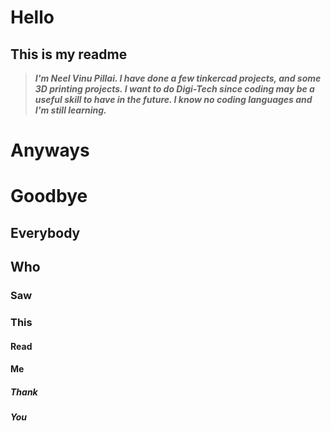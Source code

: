 # Hello
## This is my readme

> ***I'm Neel Vinu Pillai. I have done a few tinkercad projects, and some 3D printing projects. I want to do Digi-Tech since coding may be a useful skill to have in the future. I know no coding languages and I'm still learning.***

# **Anyways**
# Goodbye
## **Everybody**
## Who
### **Saw**
### This
#### **Read**
#### Me
##### **Thank**
##### You
